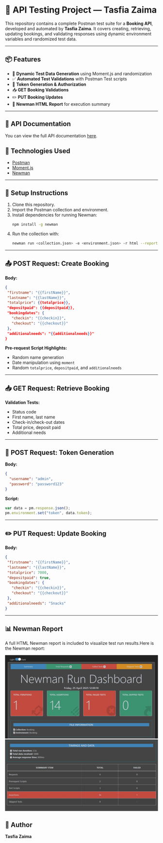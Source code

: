 # 🧪 API Testing Project — Tasfia Zaima

This repository contains a complete Postman test suite for a **Booking API**, developed and automated by **Tasfia Zaima**. It covers creating, retrieving, updating bookings, and validating responses using dynamic environment variables and randomized test data.

---

## 📦 Features

- 🔄 **Dynamic Test Data Generation** using Moment.js and randomization
- ✅ **Automated Test Validations** with Postman Test scripts
- 🔐 **Token Generation & Authorization**
- 📥 **GET Booking Validations**
- ✏️ **PUT Booking Updates**
- 📄 **Newman HTML Report** for execution summary

---
## 📄 API Documentation

You can view the full API documentation [here](https://docs.google.com/document/d/1By2-SYRGB0pn-R45Pk0AHDecpK1oZiTA7nf31Op_r9k/edit?usp=sharing).

## 🧰 Technologies Used

- [Postman](https://www.postman.com/)
- [Moment.js](https://momentjs.com/)
- [Newman](https://www.npmjs.com/package/newman)

---

## 🔧 Setup Instructions

1. Clone this repository.
2. Import the Postman collection and environment.
3. Install dependencies for running Newman:
   ```bash
   npm install -g newman
   ```
4. Run the collection with:
   ```bash
   newman run <collection.json> -e <environment.json> -r html --reporter-html-export Booking-2025-04-25-06-00-10-902-0.html
   ```

---

## 📤 POST Request: Create Booking

**Body:**
```json
{ 
 "firstname": "{{firstName}}", 
 "lastname": "{{lastName}}", 
 "totalprice": {{totalprice}}, 
 "depositpaid": {{depositpaid}}, 
 "bookingdates": { 
   "checkin": "{{checkin}}", 
   "checkout": "{{checkout}}" 
 }, 
 "additionalneeds": "{{additionalneeds}}" 
}
```

**Pre-request Script Highlights:**
- Random name generation
- Date manipulation using `moment`
- Random `totalprice`, `depositpaid`, and `additionalneeds`

---

## 📥 GET Request: Retrieve Booking

**Validation Tests:**
- Status code
- First name, last name
- Check-in/check-out dates
- Total price, deposit paid
- Additional needs

---

## 🔐 POST Request: Token Generation

**Body:**
```json
{
  "username": "admin",
  "password": "password123"
}
```

**Script:**
```javascript
var data = pm.response.json();
pm.environment.set("token", data.token);
```

---

## ✏️ PUT Request: Update Booking

**Body:**
```json
{
 "firstname": "{{firstName}}",
 "lastname": "{{lastName}}",
 "totalprice": 7000,
 "depositpaid": true,
 "bookingdates": {
   "checkin": "{{checkin}}",
   "checkout": "{{checkout}}"
 },
 "additionalneeds": "Snacks"
}
```

---

## 📊 Newman Report

A full HTML Newman report is included to visualize test run results.Here is the Newman report:

![Newman1](Newman1.JPG)
![Newman2](Newman2.JPG)

## 📝 Author

**Tasfia Zaima**  
